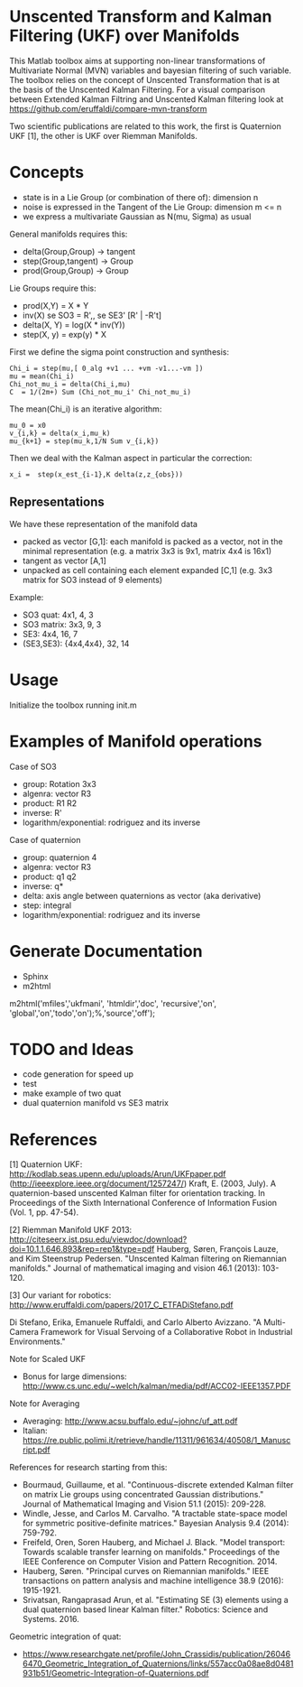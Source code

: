 
# Unscented Transform and Kalman Filtering (UKF) over Manifolds

This Matlab toolbox aims at supporting non-linear transformations of Multivariate Normal (MVN) variables and bayesian filtering of such variable. The toolbox relies on the concept of Unscented Transformation that is at the basis of the Unscented Kalman Filtering. For a visual comparison between Extended Kalman Filtring and Unscented Kalman filtering look at https://github.com/eruffaldi/compare-mvn-transform

Two scientific publications are related to this work, the first is Quaternion UKF [1], the other is UKF over Riemman Manifolds.

# Concepts

* state is in a Lie Group (or combination of there of): dimension n
* noise is expressed in the Tangent of the Lie Group: dimension m <= n
* we express a multivariate Gaussian as N(mu, Sigma) as usual

General manifolds requires this:

* delta(Group,Group) -> tangent
* step(Group,tangent) -> Group
* prod(Group,Group) -> Group

Lie Groups require this:

* prod(X,Y) = X * Y
* inv(X) se SO3 = R',, se SE3' [R' | -R't]
* delta(X, Y) = log(X * inv(Y))
* step(X, y) = exp(y) * X

First we define the sigma point construction and synthesis:

    Chi_i = step(mu,[ 0_alg +v1 ... +vm -v1...-vm ])
    mu = mean(Chi_i)
    Chi_not_mu_i = delta(Chi_i,mu)
    C  = 1/(2m+) Sum (Chi_not_mu_i' Chi_not_mu_i)

The mean(Chi_i) is an iterative algorithm:

    mu_0 = x0
    v_{i,k} = delta(x_i,mu_k)
    mu_{k+1} = step(mu_k,1/N Sum v_{i,k})

Then we deal with the Kalman aspect in particular the correction:

    x_i =  step(x_est_{i-1},K delta(z,z_{obs}))

## Representations

We have these representation of the manifold data

- packed as vector [G,1]: each manifold is packed as a vector, not in the minimal representation (e.g. a matrix 3x3 is 9x1, matrix 4x4 is 16x1)
- tangent as vector [A,1]
- unpacked as cell containing each element expanded [C,1] (e.g. 3x3 matrix for SO3 instead of 9 elements)

Example:
- SO3 quat: 4x1, 4, 3
- SO3 matrix: 3x3, 9, 3
- SE3: 4x4, 16, 7
- (SE3,SE3): {4x4,4x4}, 32, 14

# Usage

Initialize the toolbox running init.m 

# Examples of Manifold operations

Case of SO3
- group: Rotation 3x3
- algenra: vector R3
- product: R1 R2
- inverse: R'
- logarithm/exponential: rodriguez and its inverse

Case of quaternion
- group: quaternion 4
- algenra: vector R3
- product: q1 q2
- inverse: q*
- delta: axis angle between quaternions as vector (aka derivative)
- step: integral
- logarithm/exponential: rodriguez and its inverse

# Generate Documentation

- Sphinx
- m2html

 m2html('mfiles','ukfmani', 'htmldir','doc', 'recursive','on', 'global','on','todo','on');%,'source','off');

# TODO and Ideas
- code generation for speed up
- test
- make example of two quat
- dual quaternion manifold vs SE3 matrix

# References

[1] Quaternion UKF:  http://kodlab.seas.upenn.edu/uploads/Arun/UKFpaper.pdf (http://ieeexplore.ieee.org/document/1257247/)
Kraft, E. (2003, July). A quaternion-based unscented Kalman filter for orientation tracking. In Proceedings of the Sixth International Conference of Information Fusion (Vol. 1, pp. 47-54).

[2] Riemman Manifold UKF 2013: http://citeseerx.ist.psu.edu/viewdoc/download?doi=10.1.1.646.893&rep=rep1&type=pdf
Hauberg, Søren, François Lauze, and Kim Steenstrup Pedersen. "Unscented Kalman filtering on Riemannian manifolds." Journal of mathematical imaging and vision 46.1 (2013): 103-120.

[3] Our variant for robotics: http://www.eruffaldi.com/papers/2017_C_ETFADiStefano.pdf

Di Stefano, Erika, Emanuele Ruffaldi, and Carlo Alberto Avizzano. "A Multi-Camera Framework for Visual Servoing of a Collaborative Robot in Industrial Environments."


Note for Scaled UKF
* Bonus for large dimensions: http://www.cs.unc.edu/~welch/kalman/media/pdf/ACC02-IEEE1357.PDF

Note for Averaging
* Averaging: http://www.acsu.buffalo.edu/~johnc/uf_att.pdf
* Italian: https://re.public.polimi.it/retrieve/handle/11311/961634/40508/1_Manuscript.pdf

References for research starting from this:
- Bourmaud, Guillaume, et al. "Continuous-discrete extended Kalman filter on matrix Lie groups using concentrated Gaussian distributions." Journal of Mathematical Imaging and Vision 51.1 (2015): 209-228.
- Windle, Jesse, and Carlos M. Carvalho. "A tractable state-space model for symmetric positive-definite matrices." Bayesian Analysis 9.4 (2014): 759-792.
- Freifeld, Oren, Soren Hauberg, and Michael J. Black. "Model transport: Towards scalable transfer learning on manifolds." Proceedings of the IEEE Conference on Computer Vision and Pattern Recognition. 2014.
- Hauberg, Søren. "Principal curves on Riemannian manifolds." IEEE transactions on pattern analysis and machine intelligence 38.9 (2016): 1915-1921.
- Srivatsan, Rangaprasad Arun, et al. "Estimating SE (3) elements using a dual quaternion based linear Kalman filter." Robotics: Science and Systems. 2016.

Geometric integration of quat:
- https://www.researchgate.net/profile/John_Crassidis/publication/260466470_Geometric_Integration_of_Quaternions/links/557acc0a08ae8d0481931b51/Geometric-Integration-of-Quaternions.pdf